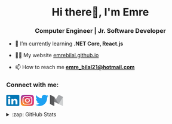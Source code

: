 <h1 align="center">Hi there👋, I'm Emre</h1>
<h3 align="center">Computer Engineer | Jr. Software Developer</h3>

- 🌱 I’m currently learning **.NET Core, React.js**

- 👨‍💻 My website [emrebilal.github.io](https://emrebilal.github.io)

- 📫 How to reach me **emre_bilal21@hotmail.com**

<h3 align="left">Connect with me:</h3>
<p align="left">
<a href="https://linkedin.com/in/emrebilal21" target="_blank"><img align="center" src="https://raw.githubusercontent.com/emrebilal/emrebilal/main/assets/linkedin.svg" alt="emrebilal21" height="30" width="35" /></a>
<a href="https://instagram.com/emreebilall" target="_blank"><img align="center" src="https://raw.githubusercontent.com/emrebilal/emrebilal/main/assets/instagram.svg" alt="emreebilall" height="30" width="35" /></a>
<a href="https://twitter.com/emrebilall" target="_blank"><img align="center" src="https://raw.githubusercontent.com/emrebilal/emrebilal/main/assets/twitter-new.svg" alt="emrebilall" height="30" width="35" /></a>
<a href="https://medium.com/@emrebilal" target="_blank"><img align="center" src="https://raw.githubusercontent.com/emrebilal/emrebilal/main/assets/medium-m.svg" alt="@emrebilal" height="30" width="35" /></a>
</p>

<details>
  <summary>:zap: GitHub Stats</summary>
  <img align="left" alt="Emre's GitHub Stats" src="https://github-readme-stats.vercel.app/api?username=emrebilal&show_icons=true&hide_border=true&theme=dark" />
</details>
